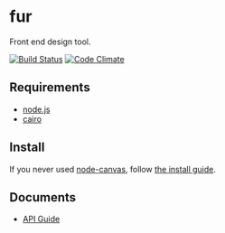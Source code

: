 fur
===

Front end design tool.

[![Build Status][my_travis_badge_url]][my_travis_url]
[![Code Climate][my_codeclimate_badge_url]][my_codeclimate_url]

Requirements
------

+ [node.js][nodejs_url]
+ [cairo][cairo_url]

Install
------

If you never used [node-canvas][node_canvas_url],
follow [the install guide][node_canvas_install_wiki_url].



Documents
------
+ [API Guide][my_apiguide_url]

[nodejs_url]: http://nodejs.org/
[grunt_url]: http://gruntjs.com/
[grunt_badge_url]: http://cdn.gruntjs.com/builtwith.png
[cairo_url]: http://cairographics.org/
[node_canvas_url]: https://www.npmjs.org/package/canvas
[node_canvas_install_wiki_url]: https://github.com/LearnBoost/node-canvas/wiki/_pages
[my_travis_url]: https://travis-ci.org/tick-tack/fur
[my_travis_badge_url]: http://img.shields.io/travis/tick-tack/fur.svg?style=flat
[my_apiguide_url]: http://tick-tack.github.io/fur/apiguide/
[my_codeclimate_url]: http://codeclimate.com/github/tick-tack/apeman
[my_codeclimate_badge_url]: http://img.shields.io/codeclimate/github/tick-tack/apeman.svg?style=flat
[my_codeclimate_coverage_badge_url]: http://img.shields.io/codeclimate/coverage/github/tick-tack/apeman.svg?style=flat

